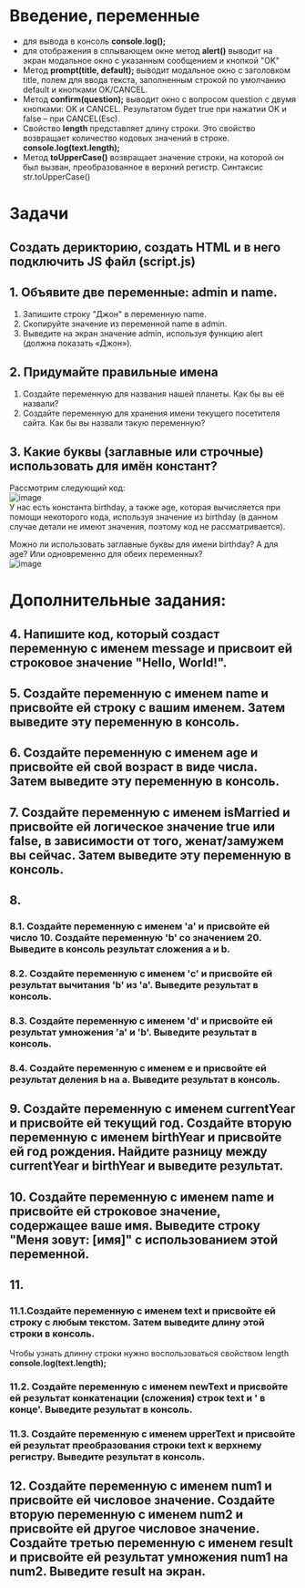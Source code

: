 # Введение, переменные  

-  для вывода в консоль **console.log();**  
-  для отображения в сплывающем окне метод **alert()** выводит на экран модальное окно с указанным сообщением и кнопкой "OK"  
-  Метод **prompt(title, default);** выводит модальное окно с заголовком title, полем для ввода текста, заполненным строкой по умолчанию default и кнопками OK/CANCEL. 
-  Метод **confirm(question);** выводит окно с вопросом question с двумя кнопками: OK и CANCEL. Результатом будет true при нажатии OK и false – при CANCEL(Esc).  
-  Свойство **length** представляет длину строки. Это свойство возвращает количество кодовых значений в строке.  **console.log(text.length);**  
-  Метод **toUpperCase()** возвращает значение строки, на которой он был вызван, преобразованное в верхний регистр. Синтаксис str.toUpperCase()  

# Задачи  

## Создать дерикторию, создать HTML и в него подключить JS файл (script.js)
## 1. Объявите две переменные: admin и name.  
1. Запишите строку "Джон" в переменную name.  
2. Скопируйте значение из переменной name в admin.  
3. Выведите на экран значение admin, используя функцию alert (должна показать «Джон»).  

## 2. Придумайте правильные имена  
1. Создайте переменную для названия нашей планеты. Как бы вы её назвали?  
2. Создайте переменную для хранения имени текущего посетителя сайта. Как бы вы назвали такую переменную?  

## 3. Какие буквы (заглавные или строчные) использовать для имён констант?  
Рассмотрим следующий код:  
![image](https://user-images.githubusercontent.com/113675674/196187104-c2a6bf40-c8ec-4fb0-9ec6-5417314f49bf.png)  
У нас есть константа birthday, а также age, которая вычисляется при помощи некоторого кода, используя значение из birthday (в данном случае детали не имеют значения, поэтому код не рассматривается).  

Можно ли использовать заглавные буквы для имени birthday? А для age? Или одновременно для обеих переменных?  
![image](https://user-images.githubusercontent.com/113675674/196187200-ecdfd95c-2162-4357-bd2f-4f6ea7aaf618.png)

# Дополнительные задания:  
## 4.  Напишите код, который создаст переменную с именем message и присвоит ей строковое значение "Hello, World!".  

## 5.  Создайте переменную с именем name и присвойте ей строку с вашим именем. Затем выведите эту переменную в консоль.  

## 6.  Создайте переменную с именем age и присвойте ей свой возраст в виде числа. Затем выведите эту переменную в консоль.  

## 7. Создайте переменную с именем isMarried и присвойте ей логическое значение true или false, в зависимости от того, женат/замужем вы сейчас. Затем выведите эту переменную в консоль.  

## 8.  
### 8.1. Создайте переменную с именем 'a' и присвойте ей число 10. Создайте переменную 'b' со значением 20. Выведите в консоль результат сложения a и b. 
### 8.2. Создайте переменную с именем 'c' и присвойте ей результат вычитания 'b' из 'a'. Выведите результат в консоль.  
### 8.3. Создайте переменную с именем 'd' и присвойте ей результат умножения 'a' и 'b'. Выведите результат в консоль.  
### 8.4. Создайте переменную с именем e и присвойте ей результат деления b на a. Выведите результат в консоль.   

## 9. Создайте переменную с именем currentYear и присвойте ей текущий год. Создайте вторую переменную с именем birthYear и присвойте ей год рождения. Найдите разницу между currentYear и birthYear и выведите результат. 

## 10. Создайте переменную с именем name и присвойте ей строковое значение, содержащее ваше имя. Выведите строку "Меня зовут: [имя]" с использованием этой переменной.  
## 11.
### 11.1.Создайте переменную с именем text и присвойте ей строку с любым текстом. Затем выведите длину этой строки в консоль.  
Чтобы узнать длинну строки нужно воспользоваться свойством length **console.log(text.length);**  
### 11.2. Создайте переменную с именем newText и присвойте ей результат конкатенации (сложения) строк text и ' в конце'. Выведите результат в консоль.  
### 11.3. Создайте переменную с именем upperText и присвойте ей результат преобразования строки text к верхнему регистру. Выведите результат в консоль.  

## 12.   Создайте переменную с именем num1 и присвойте ей числовое значение. Создайте вторую переменную с именем num2 и присвойте ей другое числовое значение. Создайте третью переменную с именем result и присвойте ей результат умножения num1 на num2. Выведите result на экран.  


